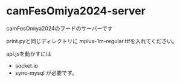 # camFesOmiya2024-server
camFesOmiya2024のフードのサーバーです

print.pyと同じディレクトリに
mplus-1m-regular.ttfを入れてください。

api.jsを動かすには
- socket.io
- sync-mysql
が必要です。